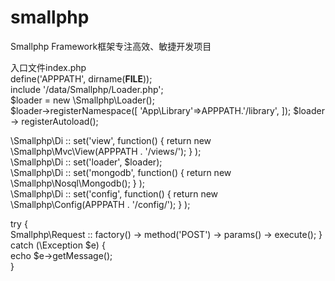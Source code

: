 # smallphp
Smallphp Framework框架专注高效、敏捷开发项目

入口文件index.php  
define('APPPATH', dirname(__FILE__));  
include '/data/Smallphp/Loader.php';  
$loader = new \Smallphp\Loader();   
$loader->registerNamespace([
	'App\Library'=>APPPATH.'/library',
]);
$loader -> registerAutoload();  

\Smallphp\Di :: set('view', function() {
		return new \Smallphp\Mvc\View(APPPATH . '/views/');
	} 
);  
\Smallphp\Di :: set('loader', $loader);  
\Smallphp\Di :: set('mongodb', function() {
		return new \Smallphp\Nosql\Mongodb();
	} 
);  
\Smallphp\Di :: set('config', function() {
		return new \Smallphp\Config(APPPATH . '/config/');
	} 
);  

try {  
	Smallphp\Request :: factory() -> method('POST') -> params() -> execute(); 
  }   catch (\Exception $e) {    
	echo $e->getMessage();    
}    
